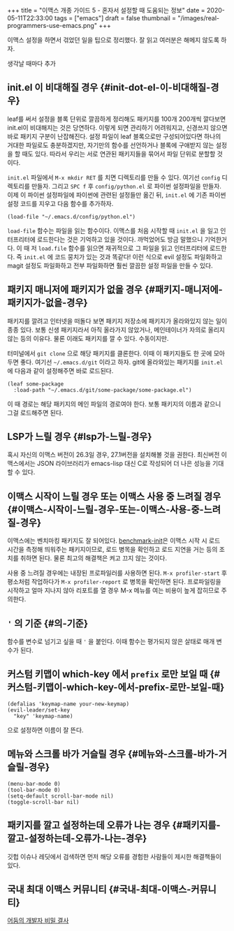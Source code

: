 +++
title = "이맥스 개종 가이드 5 - 혼자서 설정할 때 도움되는 정보"
date = 2020-05-11T22:33:00
tags = ["emacs"]
draft = false
thumbnail = "/images/real-programmers-use-emacs.png"
+++

이맥스 설정을 하면서 걲었던 일을 팁으로 정리했다. 잘 읽고 여러분은 해메지 않도록 하자.

<!--more-->

생각날 때마다 추가


## init.el 이 비대해질 경우 {#init-dot-el-이-비대해질-경우}

leaf를 써서 설정을 블록 단위로 깔끔하게 정리해도 패키지를 100개 200개씩 깔다보면 init.el이 비대해지는 것은 당연하다. 이렇게 되면 관리하기 어려워지고, 신경쓰지 않으면 바로 패키지 구분이 난잡해진다. 설정 파일이 leaf 블록으로만 구성되어있다면 하나의 거대한 파일로도 충분하겠지만, 자기만의 함수를 선언하거나 블록에 구애받지 않는 설정을 할 때도 있다. 따라서 우리는 서로 연관된 패키지들을 묶어서 파일 단위로 분할할 것이다.

`init.el` 파일에서 `M-x mkdir RET` 를 치면 디렉토리를 만들 수 있다. 여기선 `config` 디렉토리를 만들자. 그리고 `SPC f` 후 `config/python.el` 로 파이썬 설정파일을 만들자. 이제 이 파이썬 설정파일에 파이썬에 관련된 설정들만 옮긴 뒤, `init.el` 에 기존 파이썬 설정 코드를 지우고 다음 함수를 추가하자.

```emacs-lisp
(load-file "~/.emacs.d/config/python.el")
```

`load-file` 함수는 파일을 읽는 함수이다. 이맥스를 처음 시작할 때 `init.el` 을 일고 인터프리터에 로드한다는 것은 기억하고 있을 것이다. 까먹었어도 방금 말했으니 기억한거다. 이 때 저 `load.file` 함수를 읽으면 재귀적으로 그 파일을 읽고 인터프리터에 로드한다. 즉 `init.el` 에 코드 뭉치가 있는 것과 똑같다! 이런 식으로 evil 설정도 파일화하고 magit 설정도 파일화하고 전부 파일화하면 훨씬 깔끔한 설정 파일을 만들 수 있다.


## 패키지 매니저에 패키지가 없을 경우 {#패키지-매니저에-패키지가-없을-경우}

패키지를 깔려고 인터넷을 떠돌다 보면 패키지 저장소에 패키지가 올라와있지 않는 일이 종종 있다. 보통 신생 패키지라서 아직 올라가지 않았거나, 메인테이너가 자의로 올리지 않는 등의 이유다. 물론 이래도 패키지를 깔 수 있다. 수동이지만.

터미널에서 `git clone` 으로 해당 패키지를 클론한다. 이때 이 패키지들도 한 곳에 모아두면 좋다. 여기선 `~/.emacs.d/git` 이라고 하자. git에 올라와있는 패키지를 `init.el` 에 다음과 같이 설정해주면 바로 로드된다.

```emacs-lisp
(leaf some-package
  :load-path "~/.emacs.d/git/some-package/some-package.el")
```

이 때 경로는 해당 패키지의 메인 파일의 경로여야 한다. 보통 패키지의 이름과 같으니 그걸 로드해주면 된다.


## LSP가 느릴 경우 {#lsp가-느릴-경우}

혹시 자신의 이맥스 버전이 26.3일 경우, 27.1버전을 설치해볼 것을 권한다. 최신버전 이맥스에서는 JSON 라이브러리가 emacs-lisp 대신 C로 작성되어 더 나은 성능을 기대할 수 있다.


## 이맥스 시작이 느릴 경우 또는 이맥스 사용 중 느려질 경우 {#이맥스-시작이-느릴-경우-또는-이맥스-사용-중-느려질-경우}

이맥스에는 벤치마킹 패키지도 잘 되어있다. [benchmark-init](<https://github.com/dholm/benchmark-init-el>)은 이맥스 시작 시 로드 시간을 측정해 띄워주는 패키지이므로, 로드 병목을 확인하고 로드 지연을 거는 등의 조치를 취하면 된다. 물론 최고의 해결책은 켜고 끄지 않는 것이다.

사용 중 느려질 경우에는 내장된 프로파일러를 사용하면 된다. `M-x profiler-start` 후 평소처럼 작업하다가 `M-x profiler-report` 로 병목을 확인하면 된다. 프로파일링을 시작하고 얼마 지나지 않아 리포트를 열 경우 M-x 메뉴를 여는 비용이 높게 잡히므로 주의한다.


## `'` 의 기준 {#의-기준}

함수를 변수로 넘기고 싶을 때 `'` 을 붙인다. 이때 함수는 평가되지 않은 살태로 매개 변수가 된다.


## 커스텀 키맵이 which-key 에서 `prefix` 로만 보일 때 {#커스텀-키맵이-which-key-에서-prefix-로만-보일-때}

```emacs-lisp
(defalias 'keymap-name your-new-keymap)
(evil-leader/set-key
  "key" 'keymap-name)
```

으로 설정하면 이름이 잘 뜬다.


## 메뉴와 스크롤 바가 거슬릴 경우 {#메뉴와-스크롤-바가-거슬릴-경우}

```emacs-lisp
(menu-bar-mode 0)
(tool-bar-mode 0)
(setq-default scroll-bar-mode nil)
(toggle-scroll-bar nil)
```


## 패키지를 깔고 설정하는데 오류가 나는 경우 {#패키지를-깔고-설정하는데-오류가-나는-경우}

깃헙 이슈나 레딧에서 검색하면 먼저 해당 오류를 경험한 사람들이 제시한 해결책들이 있다.


## 국내 최대 이맥스 커뮤니티 {#국내-최대-이맥스-커뮤니티}

[어둠의 개발자 비밀 결사](<https://discord.gg/r2veYsk>)
